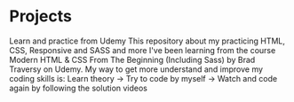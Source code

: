 # Projects
Learn and practice from Udemy
This repository about my practicing HTML, CSS, Responsive and SASS and more
I've been learning from the course Modern HTML & CSS From The Beginning (Including Sass) by Brad Traversy on Udemy.
My way to get more understand and improve my coding skills is:
Learn theory -> Try to code by myself -> Watch and code again by following the solution videos

